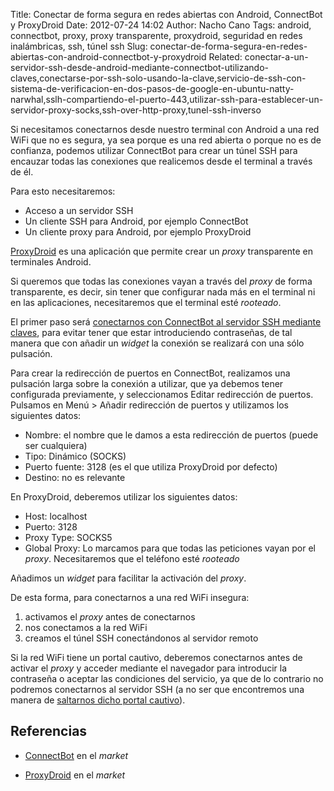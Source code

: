 Title: Conectar de forma segura en redes abiertas con Android, ConnectBot y ProxyDroid
Date: 2012-07-24 14:02
Author: Nacho Cano
Tags: android, connectbot, proxy, proxy transparente, proxydroid, seguridad en redes inalámbricas, ssh, túnel ssh
Slug: conectar-de-forma-segura-en-redes-abiertas-con-android-connectbot-y-proxydroid
Related: conectar-a-un-servidor-ssh-desde-android-mediante-connectbot-utilizando-claves,conectarse-por-ssh-solo-usando-la-clave,servicio-de-ssh-con-sistema-de-verificacion-en-dos-pasos-de-google-en-ubuntu-natty-narwhal,sslh-compartiendo-el-puerto-443,utilizar-ssh-para-establecer-un-servidor-proxy-socks,ssh-over-http-proxy,tunel-ssh-inverso

Si necesitamos conectarnos desde nuestro terminal con Android a una red
WiFi que no es segura, ya sea porque es una red abierta o porque no es
de confianza, podemos utilizar ConnectBot para crear un túnel SSH para
encauzar todas las conexiones que realicemos desde el terminal a través
de él.

Para esto necesitaremos:

-   Acceso a un servidor SSH
-   Un cliente SSH para Android, por ejemplo ConnectBot
-   Un cliente proxy para Android, por ejemplo ProxyDroid

[ProxyDroid][] es una aplicación que permite crear un _proxy_
transparente en terminales Android.

Si queremos que todas las conexiones vayan a través del _proxy_ de forma
transparente, es decir, sin tener que configurar nada más en el terminal
ni en las aplicaciones, necesitaremos que el terminal esté _rooteado_.

El primer paso será [conectarnos con ConnectBot al servidor SSH mediante
claves][], para evitar tener que estar introduciendo contraseñas, de tal
manera que con añadir un _widget_ la conexión se realizará con una sólo
pulsación.

Para crear la redirección de puertos en ConnectBot, realizamos una
pulsación larga sobre la conexión a utilizar, que ya debemos tener
configurada previamente, y seleccionamos Editar redirección de puertos.
Pulsamos en Menú > Añadir redirección de puertos y utilizamos los
siguientes datos:

-   Nombre: el nombre que le damos a esta redirección de puertos (puede
    ser cualquiera)
-   Tipo: Dinámico (SOCKS)
-   Puerto fuente: 3128 (es el que utiliza ProxyDroid por defecto)
-   Destino: no es relevante

En ProxyDroid, deberemos utilizar los siguientes datos:

-   Host: localhost
-   Puerto: 3128
-   Proxy Type: SOCKS5
-   Global Proxy: Lo marcamos para que todas las peticiones vayan por el
    _proxy_. Necesitaremos que el teléfono esté _rooteado_

Añadimos un _widget_ para facilitar la activación del _proxy_.

De esta forma, para conectarnos a una red WiFi insegura:

1.  activamos el _proxy_ antes de conectarnos
2.  nos conectamos a la red WiFi
3.  creamos el túnel SSH conectándonos al servidor remoto

Si la red WiFi tiene un portal cautivo, deberemos conectarnos antes de
activar el _proxy_ y acceder mediante el navegador para introducir la
contraseña o aceptar las condiciones del servicio, ya que de lo
contrario no podremos conectarnos al servidor SSH (a no ser que
encontremos una manera de [saltarnos dicho portal cautivo][]).

Referencias
-----------

- [ConnectBot][] en el _market_
- [ProxyDroid][1] en el _market_

  [ProxyDroid]: http://code.google.com/p/proxydroid/
    "ProxyDroid"
  [conectarnos con ConnectBot al servidor SSH mediante claves]: {filename}/admin/conectar-a-un-servidor-ssh-desde-android-mediante-connectbot-utilizando-claves.md
    "Conectar a un servidor SSH desde Android mediante ConnectBot utilizando claves"
  [saltarnos dicho portal cautivo]: {filename}/hack/saltandonos-el-portal-cautivo-de-una-biblioteca.md
    "Saltándonos el portal cautivo de una biblioteca"
  [ConnectBot]: http://play.google.com/store/apps/details?id=org.connectbot
    "ConnectBot"
  [1]: http://play.google.com/store/apps/details?id=org.proxydroid
    "1"

